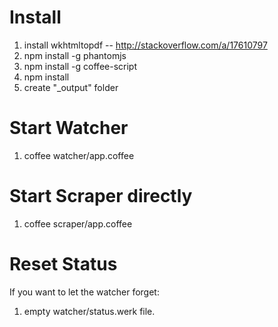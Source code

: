 # Install
  1. install wkhtmltopdf -- http://stackoverflow.com/a/17610797
  2. npm install -g phantomjs
  3. npm install -g coffee-script
  4. npm install
  5. create "_output" folder

# Start Watcher
  1. coffee watcher/app.coffee

# Start Scraper directly
  1. coffee scraper/app.coffee

# Reset Status
If you want to let the watcher forget:
  1. empty watcher/status.werk file. 
